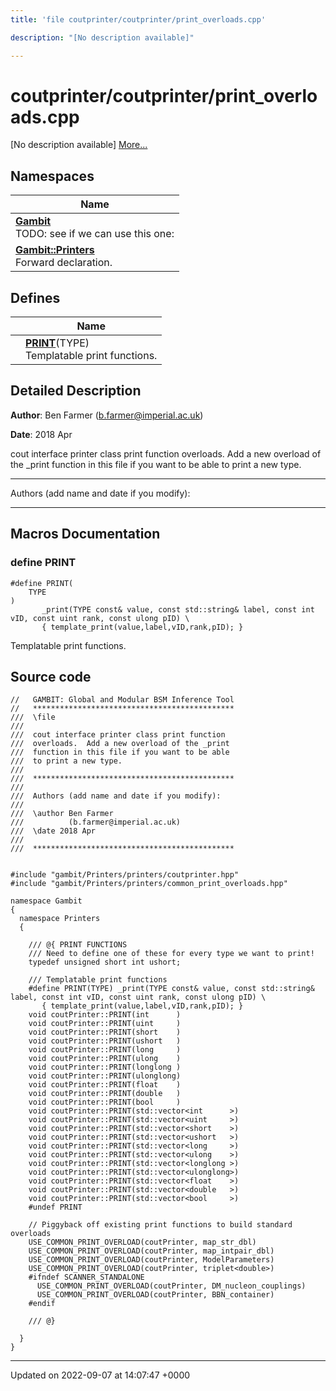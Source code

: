 ```yaml
---
title: 'file coutprinter/coutprinter/print_overloads.cpp'

description: "[No description available]"

---
```


# coutprinter/coutprinter/print_overloads.cpp

[No description available] [More...](#detailed-description)

## Namespaces

| Name           |
| -------------- |
| **[Gambit](/documentation/code/namespaces/namespacegambit/)** <br>TODO: see if we can use this one:  |
| **[Gambit::Printers](/documentation/code/namespaces/namespacegambit_1_1printers/)** <br>Forward declaration.  |

## Defines

|                | Name           |
| -------------- | -------------- |
|  | **[PRINT](/documentation/code/files/coutprinter_2print__overloads_8cpp/#define-print)**(TYPE) <br>Templatable print functions.  |

## Detailed Description


**Author**: Ben Farmer ([b.farmer@imperial.ac.uk](mailto:b.farmer@imperial.ac.uk)) 

**Date**: 2018 Apr

cout interface printer class print function overloads. Add a new overload of the _print function in this file if you want to be able to print a new type.



------------------

Authors (add name and date if you modify):



------------------




## Macros Documentation

### define PRINT

```
#define PRINT(
    TYPE
)
       _print(TYPE const& value, const std::string& label, const int vID, const uint rank, const ulong pID) \
       { template_print(value,label,vID,rank,pID); }
```

Templatable print functions. 

## Source code

```
//   GAMBIT: Global and Modular BSM Inference Tool
//   *********************************************
///  \file
///
///  cout interface printer class print function
///  overloads.  Add a new overload of the _print
///  function in this file if you want to be able
///  to print a new type.
///
///  *********************************************
///
///  Authors (add name and date if you modify):
///
///  \author Ben Farmer
///          (b.farmer@imperial.ac.uk)
///  \date 2018 Apr
///
///  *********************************************


#include "gambit/Printers/printers/coutprinter.hpp"
#include "gambit/Printers/printers/common_print_overloads.hpp"

namespace Gambit
{
  namespace Printers
  {

    /// @{ PRINT FUNCTIONS
    /// Need to define one of these for every type we want to print!
    typedef unsigned short int ushort;

    /// Templatable print functions
    #define PRINT(TYPE) _print(TYPE const& value, const std::string& label, const int vID, const uint rank, const ulong pID) \
       { template_print(value,label,vID,rank,pID); }
    void coutPrinter::PRINT(int      )
    void coutPrinter::PRINT(uint     )
    void coutPrinter::PRINT(short    )
    void coutPrinter::PRINT(ushort   )
    void coutPrinter::PRINT(long     )
    void coutPrinter::PRINT(ulong    )
    void coutPrinter::PRINT(longlong )
    void coutPrinter::PRINT(ulonglong)
    void coutPrinter::PRINT(float    )
    void coutPrinter::PRINT(double   )
    void coutPrinter::PRINT(bool     )
    void coutPrinter::PRINT(std::vector<int      >)
    void coutPrinter::PRINT(std::vector<uint     >)
    void coutPrinter::PRINT(std::vector<short    >)
    void coutPrinter::PRINT(std::vector<ushort   >)
    void coutPrinter::PRINT(std::vector<long     >)
    void coutPrinter::PRINT(std::vector<ulong    >)
    void coutPrinter::PRINT(std::vector<longlong >)
    void coutPrinter::PRINT(std::vector<ulonglong>)
    void coutPrinter::PRINT(std::vector<float    >)
    void coutPrinter::PRINT(std::vector<double   >)
    void coutPrinter::PRINT(std::vector<bool     >)
    #undef PRINT

    // Piggyback off existing print functions to build standard overloads
    USE_COMMON_PRINT_OVERLOAD(coutPrinter, map_str_dbl)
    USE_COMMON_PRINT_OVERLOAD(coutPrinter, map_intpair_dbl)
    USE_COMMON_PRINT_OVERLOAD(coutPrinter, ModelParameters)
    USE_COMMON_PRINT_OVERLOAD(coutPrinter, triplet<double>)
    #ifndef SCANNER_STANDALONE
      USE_COMMON_PRINT_OVERLOAD(coutPrinter, DM_nucleon_couplings)
      USE_COMMON_PRINT_OVERLOAD(coutPrinter, BBN_container)
    #endif

    /// @}

  }
}
```


-------------------------------

Updated on 2022-09-07 at 14:07:47 +0000
